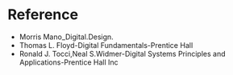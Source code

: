 # Reference

* Morris Mano_Digital.Design.
* Thomas L. Floyd-Digital Fundamentals-Prentice Hall
* Ronald J. Tocci,Neal S.Widmer-Digital Systems Principles and Applications-Prentice Hall Inc